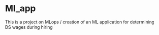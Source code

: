 # Ml_app
This is a project on MLops / creation of an ML application for determining DS wages during hiring
